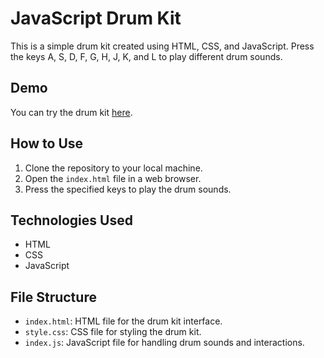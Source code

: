 
# JavaScript Drum Kit

This is a simple drum kit created using HTML, CSS, and JavaScript. Press the keys A, S, D, F, G, H, J, K, and L to play different drum sounds.

## Demo

You can try the drum kit [here](https://byomkesh03.github.io/JavaScript-Drum-Kit/).

## How to Use

1. Clone the repository to your local machine.
2. Open the `index.html` file in a web browser.
3. Press the specified keys to play the drum sounds.

## Technologies Used

- HTML
- CSS
- JavaScript

## File Structure

- `index.html`: HTML file for the drum kit interface.
- `style.css`: CSS file for styling the drum kit.
- `index.js`: JavaScript file for handling drum sounds and interactions.







